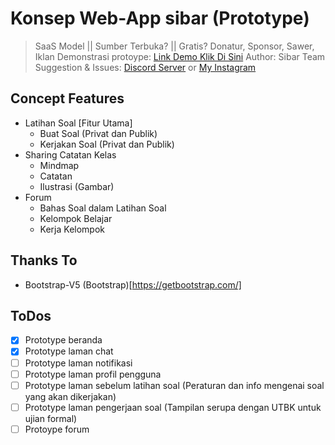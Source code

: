 # Konsep Web-App sibar (Prototype)
> SaaS Model || Sumber Terbuka? || Gratis? Donatur, Sponsor, Sawer, Iklan
> Demonstrasi protoype: [Link Demo Klik Di Sini](https://alviansm.github.io/sibar-ui-prototype/)
> Author: Sibar Team
> Suggestion & Issues: [Discord Server](https://discord.gg/pRMB2yhE) or [My Instagram](https://instagram.com/alviansm)

## Concept Features
- Latihan Soal [Fitur Utama]
  - Buat Soal (Privat dan Publik)
  - Kerjakan Soal (Privat dan Publik)
- Sharing Catatan Kelas
  - Mindmap
  - Catatan
  - Ilustrasi (Gambar)
- Forum
  - Bahas Soal dalam Latihan Soal
  - Kelompok Belajar
  - Kerja Kelompok

## Thanks To
- Bootstrap-V5 (Bootstrap)[https://getbootstrap.com/]

## ToDos
- [X] Prototype beranda
- [X] Prototype laman chat
- [ ] Prototype laman notifikasi
- [ ] Prototype laman profil pengguna
- [ ] Prototype laman sebelum latihan soal (Peraturan dan info mengenai soal yang akan dikerjakan)
- [ ] Prototype laman pengerjaan soal (Tampilan serupa dengan UTBK untuk ujian formal)
- [ ] Protoype forum